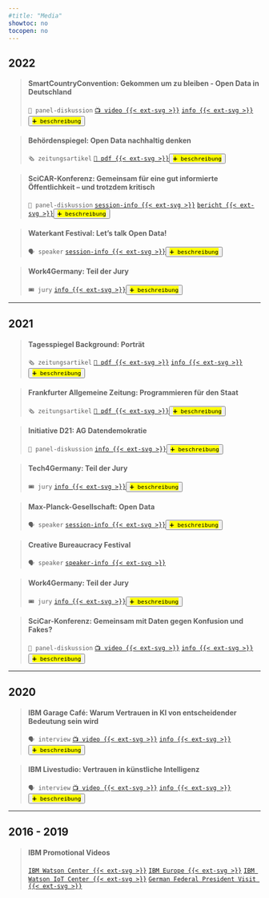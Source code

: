 ```yaml
---
#title: "Media"
showtoc: no
tocopen: no
---
```

<script>
function toggleVisibility(id) {
    var content = document.getElementById(id);
    if (content.style.display === "none") {
        content.style.display = "block";
    } else {
        content.style.display = "none";
    }
}
</script>


## 2022
>#### SmartCountryConvention: Gekommen um zu bleiben - Open Data in Deutschland
> `💬 panel-diskussion` [`📺 video {{< ext-svg >}}`](https://youtu.be/9GRDcw9V_Dc) [`info {{< ext-svg >}}`](https://online.smartcountry.berlin/eventdate/Came-to-stay-Open-Data-in-German--ed_052)<button onclick="toggleVisibility('hiddenContent1')"><mark>`➕ beschreibung`</mark></button><div id="hiddenContent1" style="display: none;"><mark>Open Data gehört bereits seit Jahren zum etablierten Themenkanon in Wirtschaft, Politik und Verwaltung. Dabei fällt auf, dass insbesondere in Krisenzeiten die Bedeutung von Open Data betont wird und entsprechende Handlungen auf den Weg gebracht werden. Wo stehen wir bei Open Data in Deutschland? Wir zeichnen ein Gesamtbild zu Open Data von GovData und dem European Data Portal, über die einzelnen Bestrebungen auf Bundes- und Landesebene bis hin zum Blick zu Nachbarländern.</mark></div>

>#### Behördenspiegel: Open Data nachhaltig denken 
>`🗞️ zeitungsartikel` [`📄 pdf {{< ext-svg >}}`](/202202_Behoerden_Spiegel_Mahendran_CCOD.pdf)<button onclick="toggleVisibility('hiddenContent2')"><mark>`➕ beschreibung`</mark></button><div id="hiddenContent2" style="display: none;"><mark>Das Kompetenzzentrum Open Data beim Bundesverwaltungsamt berät Behörden und Ministerien beim Umgang mit großen, frei zugänglichen Verwaltungsdaten. Der Behörden Spiegel sprach mit dem Leiter des Kompetenzzentrums, Thilak Mahendran, über die Beratungsangebote, aber auch über die zukünftigen Potenziale von Open Data in der Bundesverwaltung</mark></div>

>#### SciCAR-Konferenz: Gemeinsam für eine gut informierte Öffentlichkeit – und trotzdem kritisch
>`💬 panel-diskussion` [`session-info {{< ext-svg >}}`](https://sched.co/14ac2) [`bericht {{< ext-svg >}}`](https://www.wissenschaftsjournalismus.org/datenjournalismus/konferenzen-und-ressourcen/konferenzen/fachkonferenz-scicar-2022/)<button onclick="toggleVisibility('hiddenContent3')"><mark>`➕ beschreibung`</mark></button><div id="hiddenContent3" style="display: none;"><mark>Wie kann eine bessere Zusammenarbeit zwischen Behörden und einem unabhängigen Datenjournalismus gelingen? In diesem Workshop diskutieren wir Erfahrungen und Ideen, wie der Austausch von Datensätzen, Metadaten und Methoden noch reibungsloser funktionieren kann</mark></div>

>#### Waterkant Festival: Let’s talk Open Data! 
> `🗣️ speaker` [`session-info {{< ext-svg >}}`](https://waterkant2022.sched.com/event/12XKR/open-data-new-startup-potentials)<button onclick="toggleVisibility('hiddenContent4')"><mark>`➕ beschreibung`</mark></button><div id="hiddenContent4" style="display: none;"><mark>Let’s talk Open Data! What is open data? Why are we struggling with open data in Germany? What is the federal government doing to tackle those issues? How can you utilise data for your business? Where can you find open data</mark></div>

>#### Work4Germany: Teil der Jury 
> `🎟️ jury` [`info {{< ext-svg >}}`](https://www.bva.bund.de/SharedDocs/Kurzmeldungen/DE/Digitalisierung/bva-in-jury-von-work4germany.html)<button onclick="toggleVisibility('hiddenContent5')"><mark>`➕ beschreibung`</mark></button><div id="hiddenContent5" style="display: none;"><mark>Work4Germany ist das Fellowship-Programm des Bundes für moderne Projektarbeit und Arbeitsweisen. Die Jury entscheidet über die Zuteilung der Fellows auf Projekte und Teams der Bundesverwaltung</mark></div>
***
## 2021
>#### Tagesspiegel Background: Porträt 
> `🗞️ zeitungsartikel` [`📄 pdf {{< ext-svg >}}`](/202108_tagesspiegel_background_portraet_mahendran.pdf) [`info {{< ext-svg >}}`](https://background.tagesspiegel.de/digitalisierung/thilak-mahendran)<button onclick="toggleVisibility('hiddenContent6')"><mark>`➕ beschreibung`</mark></button><div id="hiddenContent6" style="display: none;"><mark>Thilak Mahendran ist eine echte Ausnahmeerscheinung. 2020 kehrte er einem globalen Tech-Konzern, der IBM, den Rücken für einen Job in einer für Außenstehende eher wenig aufregend wirkenden Behörde, dem Bundesverwaltungsamt in Köln</mark></div>

>#### Frankfurter Allgemeine Zeitung: Programmieren für den Staat
> `🗞️ zeitungsartikel` [`📄 pdf {{< ext-svg >}}`](/202109_FAZ-Programmieren_fuer_den_Staat-Artikel.pdf)<button onclick="toggleVisibility('hiddenContent7')"><mark>`➕ beschreibung`</mark></button><div id="hiddenContent7" style="display: none;"><mark>Thilak Mahendran hatte während seiner Zeit als Berater für Künstliche Intelligenz bei IBM in München schon öfters mit dem Thema Verwaltung und IT zu tun. Er beriet die öffentliche Hand und im Ehrenamt bei digitalpolitischen Themen auch die Münchner Grünen. Per Zufall entdeckte Mahendran eine Stellenausschreibung als Leiter des Kompetenzzentrums Open Data beim Bundesverwaltungsamt in Köln und ergriff die Gelegenheit, in einem neuen Job wieder in der Nähe seiner alten Heimat Duisburg zu arbeiten</mark></div>

>#### Initiative D21: AG Datendemokratie
> `💬 panel-diskussion` [`info {{< ext-svg >}}`](https://initiatived21.de/veranstaltungen/sitzung-der-ag-datendemokratie-q4-2021/)<button onclick="toggleVisibility('hiddenContent8')"><mark>`➕ beschreibung`</mark></button><div id="hiddenContent8" style="display: none;"><mark>Die Open-Data-Strategie der Bundesregierung identifiziert drei Bereiche, in denen große Chancen durch offene Daten liegen. Entsprechend freuen wir uns, dass mit uns drei spannende Referent*innen aus diesen Bereichen in einer Paneldiskussion über Potenziale und Hürden der Nutzung offener Daten aus ihrer jeweiligen Perspektive sprachen</mark></div>

>#### Tech4Germany: Teil der Jury 
> `🎟️ jury` [`info {{< ext-svg >}}`](https://tech-archive.4germany.org/jury/)<button onclick="toggleVisibility('hiddenContent9')"><mark>`➕ beschreibung`</mark></button><div id="hiddenContent9" style="display: none;"><mark>Tech4Germany ist das Fellowship-Programm des Bundes für nutzerzentrierte Software-Entwicklung. Die Jury wählt aus allen eingereichten und geeigneten Projekten der Bundesverwaltung die Projekte aus, die durch das Fellowship begleitet werden</mark></div>

>#### Max-Planck-Gesellschaft: Open Data
> `🗣️ speaker` [`session-info {{< ext-svg >}}`](https://osip.mpdl.mpg.de/talk-series-2021/)<button onclick="toggleVisibility('hiddenContent10')"><mark>`➕ beschreibung`</mark></button><div id="hiddenContent10" style="display: none;"><mark>How and why does the Competence Center Open Data support federal ministries and agencies in releasing open government data</mark></div>

>#### Creative Bureaucracy Festival
> `🗣️ speaker` [`speaker-info {{< ext-svg >}}`](https://creativebureaucracy.org/speakers/thilak-mahendran/)

>#### Work4Germany: Teil der Jury 
> `🎟️ jury` [`info {{< ext-svg >}}`](https://work-archive.4germany.org/jury/)<button onclick="toggleVisibility('hiddenContent11')"><mark>`➕ beschreibung`</mark></button><div id="hiddenContent11" style="display: none;"><mark>Work4Germany ist das Fellowship-Programm des Bundes für moderne Projektarbeit und Arbeitsweisen. Die Jury entscheidet über die Zuteilung der Fellows auf Projekte und Teams der Bundesverwaltung</mark></div>

>#### SciCar-Konferenz: Gemeinsam mit Daten gegen Konfusion und Fakes? 
> `💬 panel-diskussion` [`📺 video {{< ext-svg >}}`](https://youtu.be/607vJM5hkiY?t=13623) [`info {{< ext-svg >}}`](https://sched.co/mU9N)<button onclick="toggleVisibility('hiddenContent12')"><mark>`➕ beschreibung`</mark></button><div id="hiddenContent12" style="display: none;"><mark>Daten ermöglichen evidenzbasierte Entscheidungen und neuartige Erkenntnisse, sie können ein wirksames Mittel gegen Falschnachrichten und halbseidene Theorien sein. Für Expert*innen aus Forschung, Behörden und Redaktionen ist das längst selbstverständlich – und doch gelingt es oftmals nicht, die nötigen Netzwerke für interdisziplinäre Kooperationen über die Grenzen der eigenen Institution hinweg aufzubauen. Brigitte Alfter, Thilak Mahendran, Gert Wagner und Tim Friede diskutieren, welche Reformen und strukturellen Veränderungen nötig sind, um Kooperationen zwischen den Domänen zu erleichtern</mark></div>
***
## 2020
>####  IBM Garage Café: Warum Vertrauen in KI von entscheidender Bedeutung sein wird 
> `🗣️ interview` [`📺 video {{< ext-svg >}}`](/GarageC.mp4) [`info {{< ext-svg >}}`](https://www.meetup.com/de-DE/Big-Data-Developers-in-Munich/events/271078268/)<button onclick="toggleVisibility('hiddenContent13')"><mark>`➕ beschreibung`</mark></button><div id="hiddenContent13" style="display: none;"><mark>Damit KI funktioniert, braucht es Daten und davon viele. Wie Unternehmen damit umgehen und warum das Thema auch dringend eine ethische Komponente braucht, das erfahrt ihr im kommenden Garage Café. Andrea Martin leitet das IBM Watson Center in Müßnchen und ist Mitglied der Enquete Kommission Künstliche Intelligenz der Bundesregierung. Thilak Mahendran verantwortet als Snr. Client Experience Leader im Watson Center das Thema KI. Erlebt die beiden im Gesprach und erfahrt, warum Vertrauen im nächsten Schritt der KI-Evolution von entscheidender Bedeutung sein wird</mark></div>

>#### IBM Livestudio: Vertrauen in künstliche Intelligenz 
> `🗣️ interview` [`📺 video {{< ext-svg >}}`](https://youtu.be/4db97jBpt7U) [`info {{< ext-svg >}}`](https://stefanpfeiffer.blog/2020/04/15/ibm-livestudio-magazin-4-funktionierende-lieferketten-wichtiger-denn-je-ebenso-vertrauen-in-ki-und-automatisieren-um-mehr-zeit-fur-wichtige-arbeit-zu-haben/)<button onclick="toggleVisibility('hiddenContent14')"><mark>`➕ beschreibung`</mark></button><div id="hiddenContent14" style="display: none;"><mark>Mit Andrea Martin, Chief Tower Officer, im Ernst, Chefin des IBM Watson Centers in München und Mitglied der KI-Enquetekommission des deutschen Bundestages, und Thilak Mahendran, Customer Experience Experte für AI, spreche ich über Tennis, Roger Federer, warum ich alt bin und noch an Boris Becker denke, vor allem aber darüber, warum es Vertrauen in künstliche Intelligenz braucht. Andrea und Thilak erklären die Prinzipien, die IBM bei Einsatz von KI beachtet</mark></div>
***
## 2016 - 2019
>#### IBM Promotional Videos
> [`IBM Watson Center {{< ext-svg >}}`](https://www.youtube.com/watch?v=LcJ-jzlX5_w) [`IBM Europe {{< ext-svg >}}`](https://www.youtube.com/watch?v=BNb_4xzH164) [`IBM Watson IoT Center {{< ext-svg >}}`](https://www.youtube.com/watch?v=unI0-OEjb0o) [`German Federal President Visit {{< ext-svg >}}`](https://www.youtube.com/watch?v=M_kV8opsx8A)
